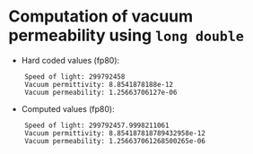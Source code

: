 # Computation of vacuum permeability using `long double`

* Hard coded values (fp80):
```
    Speed of light: 299792458
    Vacuum permittivity: 8.8541878188e-12
    Vacuum permeability: 1.25663706127e-06
```
* Computed values (fp80):
```
    Speed of light: 299792457.9998211061
    Vacuum permittivity: 8.854187818789432958e-12
    Vacuum permeability: 1.256637061268500265e-06
```
